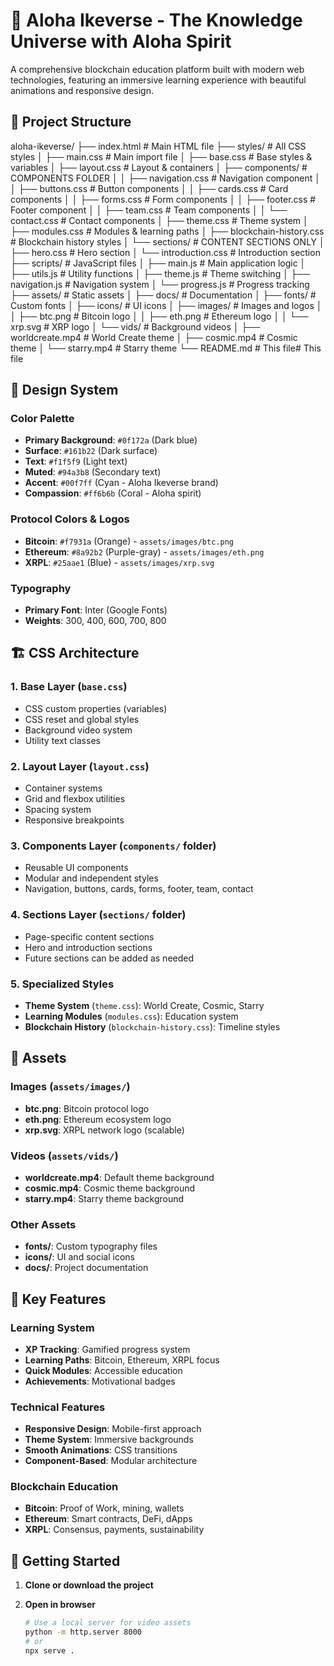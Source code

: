 # 🌺 Aloha Ikeverse - The Knowledge Universe with Aloha Spirit

A comprehensive blockchain education platform built with modern web technologies, featuring an immersive learning experience with beautiful animations and responsive design.

## 🚀 Project Structure
aloha-ikeverse/
├── index.html # Main HTML file
├── styles/ # All CSS styles
│ ├── main.css # Main import file
│ ├── base.css # Base styles & variables
│ ├── layout.css # Layout & containers
│ ├── components/ # COMPONENTS FOLDER
│ │ ├── navigation.css # Navigation component
│ │ ├── buttons.css # Button components
│ │ ├── cards.css # Card components
│ │ ├── forms.css # Form components
│ │ ├── footer.css # Footer component
│ │ ├── team.css # Team components
│ │ └── contact.css # Contact components
│ ├── theme.css # Theme system
│ ├── modules.css # Modules & learning paths
│ ├── blockchain-history.css # Blockchain history styles
│ └── sections/ # CONTENT SECTIONS ONLY
│ ├── hero.css # Hero section
│ └── introduction.css # Introduction section
├── scripts/ # JavaScript files
│ ├── main.js # Main application logic
│ ├── utils.js # Utility functions
│ ├── theme.js # Theme switching
│ ├── navigation.js # Navigation system
│ └── progress.js # Progress tracking
├── assets/ # Static assets
│ ├── docs/ # Documentation
│ ├── fonts/ # Custom fonts
│ ├── icons/ # UI icons
│ ├── images/ # Images and logos
│ │ ├── btc.png # Bitcoin logo
│ │ ├── eth.png # Ethereum logo
│ │ └── xrp.svg # XRP logo
│ └── vids/ # Background videos
│ ├── worldcreate.mp4 # World Create theme
│ ├── cosmic.mp4 # Cosmic theme
│ └── starry.mp4 # Starry theme
└── README.md # This file# This file

## 🎨 Design System

### Color Palette
- **Primary Background**: `#0f172a` (Dark blue)
- **Surface**: `#161b22` (Dark surface)
- **Text**: `#f1f5f9` (Light text)
- **Muted**: `#94a3b8` (Secondary text)
- **Accent**: `#00f7ff` (Cyan - Aloha Ikeverse brand)
- **Compassion**: `#ff6b6b` (Coral - Aloha spirit)

### Protocol Colors & Logos
- **Bitcoin**: `#f7931a` (Orange) - `assets/images/btc.png`
- **Ethereum**: `#8a92b2` (Purple-gray) - `assets/images/eth.png`  
- **XRPL**: `#25aae1` (Blue) - `assets/images/xrp.svg`

### Typography
- **Primary Font**: Inter (Google Fonts)
- **Weights**: 300, 400, 600, 700, 800

## 🏗️ CSS Architecture

### 1. **Base Layer** (`base.css`)
- CSS custom properties (variables)
- CSS reset and global styles
- Background video system
- Utility text classes

### 2. **Layout Layer** (`layout.css`)
- Container systems
- Grid and flexbox utilities
- Spacing system
- Responsive breakpoints

### 3. **Components Layer** (`components/` folder)
- Reusable UI components
- Modular and independent styles
- Navigation, buttons, cards, forms, footer, team, contact

### 4. **Sections Layer** (`sections/` folder)
- Page-specific content sections
- Hero and introduction sections
- Future sections can be added as needed

### 5. **Specialized Styles**
- **Theme System** (`theme.css`): World Create, Cosmic, Starry
- **Learning Modules** (`modules.css`): Education system
- **Blockchain History** (`blockchain-history.css`): Timeline styles

## 📁 Assets

### Images (`assets/images/`)
- **btc.png**: Bitcoin protocol logo
- **eth.png**: Ethereum ecosystem logo  
- **xrp.svg**: XRPL network logo (scalable)

### Videos (`assets/vids/`)
- **worldcreate.mp4**: Default theme background
- **cosmic.mp4**: Cosmic theme background
- **starry.mp4**: Starry theme background

### Other Assets
- **fonts/**: Custom typography files
- **icons/**: UI and social icons
- **docs/**: Project documentation

## 🎯 Key Features

### Learning System
- **XP Tracking**: Gamified progress system
- **Learning Paths**: Bitcoin, Ethereum, XRPL focus
- **Quick Modules**: Accessible education
- **Achievements**: Motivational badges

### Technical Features
- **Responsive Design**: Mobile-first approach
- **Theme System**: Immersive backgrounds
- **Smooth Animations**: CSS transitions
- **Component-Based**: Modular architecture

### Blockchain Education
- **Bitcoin**: Proof of Work, mining, wallets
- **Ethereum**: Smart contracts, DeFi, dApps  
- **XRPL**: Consensus, payments, sustainability

## 🚀 Getting Started

1. **Clone or download the project**

2. **Open in browser**
   ```bash
   # Use a local server for video assets
   python -m http.server 8000
   # or
   npx serve .